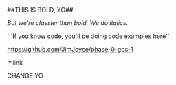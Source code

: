 ##THIS IS BOLD, YO##

*But we're classier than bold. We do italics.*

'''If you know code, you'll be doing code examples here''

https://github.com/JimJoyce/phase-0-gps-1

^^link

CHANGE YO